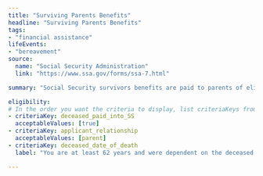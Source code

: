 ```yaml
---
title: "Surviving Parents Benefits"
headline: "Surviving Parents Benefits"
tags: 
- "financial assistance"
lifeEvents: 
- "bereavement"
source:
  name: "Social Security Administration"
  link: "https://www.ssa.gov/forms/ssa-7.html"

summary: "Social Security survivors benefits are paid to parents of eligible workers."

eligibility:
# In the order you want the criteria to display, list criteriaKeys from the csv here, each followed by a comma-separated list of which values indicate eligibility for that criteria. Wrap individual values in quotes if they have inner commas.
- criteriaKey: deceased_paid_into_SS
  acceptableValues: [true]
- criteriaKey: applicant_relationship
  acceptableValues: [parent]
- criteriaKey: deceased_date_of_death
  label: "You are at least 62 years and were dependent on the deceased for at least half of your support."

---
```

